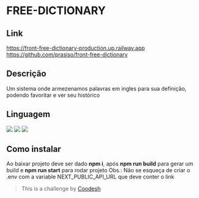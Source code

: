 # FREE-DICTIONARY

## Link
 https://front-free-dictionary-production.up.railway.app
 https://github.com/prasiso/front-free-dictionary

## Descrição
Um sistema onde armezenamos palavras em ingles para sua definição, podendo favoritar e ver seu histórico

## Linguagem
<img src=" https://img.shields.io/badge/React-20232A?style=for-the-badge&logo=react&logoColor=61DAFB"/>
<img src="https://img.shields.io/badge/next%20js-000000?style=for-the-badge&logo=nextdotjs&logoColor=white"/>
<img src="https://img.shields.io/badge/axios-671ddf?&style=for-the-badge&logo=axios&logoColor=white"/>

## Como instalar
Ao baixar projeto deve ser dado **npm i**, após **npm run build** para gerar um build e **npm run start** para rodar projeto
Obs.: Não se esqueça de criar o .env com a variable NEXT_PUBLIC_API_URL que deve conter o link



>  This is a challenge by [Coodesh](https://coodesh.com/)

   
    